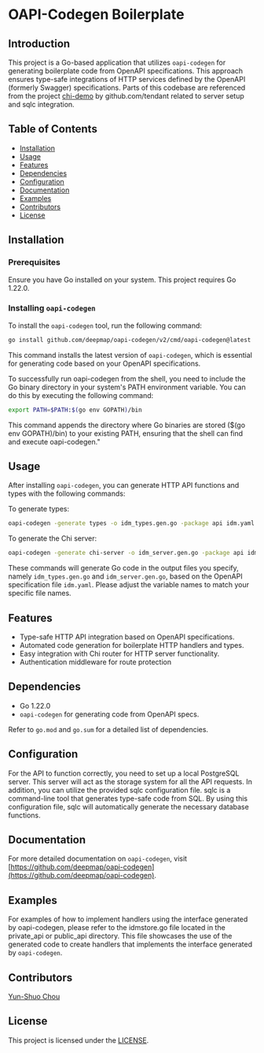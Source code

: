# OAPI-Codegen Boilerplate

## Introduction

This project is a Go-based application that utilizes `oapi-codegen` for generating boilerplate code from OpenAPI specifications. This approach ensures type-safe integrations of HTTP services defined by the OpenAPI (formerly Swagger) specifications. Parts of this codebase are referenced from the project [chi-demo](https://github.com/tendant/chi-demo/) by github.com/tendant related to server setup and sqlc integration.

## Table of Contents

- [Installation](#installation)
- [Usage](#usage)
- [Features](#features)
- [Dependencies](#dependencies)
- [Configuration](#configuration)
- [Documentation](#documentation)
- [Examples](#examples)
- [Contributors](#contributors)
- [License](#license)

## Installation

### Prerequisites

Ensure you have Go installed on your system. This project requires Go 1.22.0.

### Installing `oapi-codegen`

To install the `oapi-codegen` tool, run the following command:

```bash
go install github.com/deepmap/oapi-codegen/v2/cmd/oapi-codegen@latest
```

This command installs the latest version of `oapi-codegen`, which is essential for generating code based on your OpenAPI specifications.

To successfully run oapi-codegen from the shell, you need to include the Go binary directory in your system's PATH environment variable. You can do this by executing the following command:

```bash
export PATH=$PATH:$(go env GOPATH)/bin
```

This command appends the directory where Go binaries are stored ($(go env GOPATH)/bin) to your existing PATH, ensuring that the shell can find and execute oapi-codegen."

## Usage

After installing `oapi-codegen`, you can generate HTTP API functions and types with the following commands:

To generate types:

```bash
oapi-codegen -generate types -o idm_types.gen.go -package api idm.yaml
```

To generate the Chi server:

```bash
oapi-codegen -generate chi-server -o idm_server.gen.go -package api idm.yaml
```

These commands will generate Go code in the output files you specify, namely `idm_types.gen.go` and `idm_server.gen.go`, based on the OpenAPI specification file `idm.yaml`. Please adjust the variable names to match your specific file names.

## Features

- Type-safe HTTP API integration based on OpenAPI specifications.
- Automated code generation for boilerplate HTTP handlers and types.
- Easy integration with Chi router for HTTP server functionality.
- Authentication middleware for route protection

## Dependencies

- Go 1.22.0
- `oapi-codegen` for generating code from OpenAPI specs.

Refer to `go.mod` and `go.sum` for a detailed list of dependencies.

## Configuration

For the API to function correctly, you need to set up a local PostgreSQL server. This server will act as the storage system for all the API requests. In addition, you can utilize the provided sqlc configuration file. sqlc is a command-line tool that generates type-safe code from SQL. By using this configuration file, sqlc will automatically generate the necessary database functions.

## Documentation

For more detailed documentation on `oapi-codegen`, visit [https://github.com/deepmap/oapi-codegen](https://github.com/deepmap/oapi-codegen).

## Examples

For examples of how to implement handlers using the interface generated by oapi-codegen, please refer to the idmstore.go file located in the private_api or public_api directory. This file showcases the use of the generated code to create handlers that implements the interface generated by `oapi-codegen`.

## Contributors

[Yun-Shuo Chou](https://www.linkedin.com/in/yschou/)

## License

This project is licensed under the [LICENSE](LICENSE).